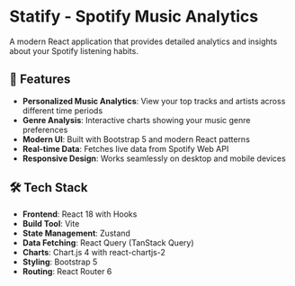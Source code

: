 # Statify - Spotify Music Analytics

A modern React application that provides detailed analytics and insights about your Spotify listening habits.

## 🚀 Features

- **Personalized Music Analytics**: View your top tracks and artists across different time periods
- **Genre Analysis**: Interactive charts showing your music genre preferences
- **Modern UI**: Built with Bootstrap 5 and modern React patterns
- **Real-time Data**: Fetches live data from Spotify Web API
- **Responsive Design**: Works seamlessly on desktop and mobile devices

## 🛠️ Tech Stack

- **Frontend**: React 18 with Hooks
- **Build Tool**: Vite
- **State Management**: Zustand
- **Data Fetching**: React Query (TanStack Query)
- **Charts**: Chart.js 4 with react-chartjs-2
- **Styling**: Bootstrap 5
- **Routing**: React Router 6

